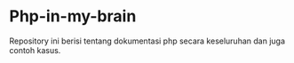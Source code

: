 # Php-in-my-brain
Repository ini berisi tentang dokumentasi php secara keseluruhan dan juga contoh kasus.
